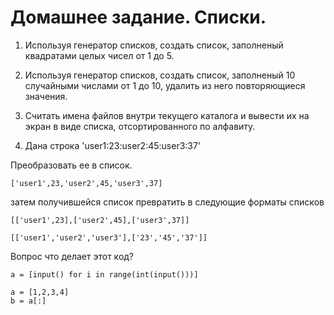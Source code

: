 # Домашнее задание. Списки.

1. Используя генератор списков, создать список, заполненый квадратами целых чисел от 1 до 5.

2. Используя генератор списков, создать список, заполненый 10 случайными числами от 1 до 10, удалить из него повторяющиеся значения.

3. Считать имена файлов внутри текущего каталога и вывести их на экран в виде списка, отсортированного по алфавиту.

4. Дана строка 'user1:23:user2:45:user3:37'

Преобразовать ее в список.

    ['user1',23,'user2',45,'user3',37]

затем получившейся список превратить в следующие форматы списков

    [['user1',23],['user2',45],['user3',37]]
    
    [['user1','user2','user3'],['23','45','37']]
    
Вопрос что делает этот код?

    a = [input() for i in range(int(input()))]
    
    a = [1,2,3,4]
    b = a[:]

